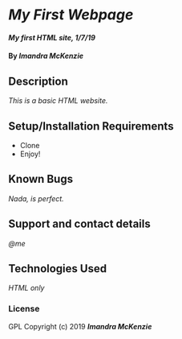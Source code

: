 # _My First Webpage_

#### _My first HTML site, 1/7/19_

#### By _**Imandra McKenzie**_

## Description

_This is a basic HTML website._

## Setup/Installation Requirements

* Clone
* Enjoy!

## Known Bugs

_Nada, is perfect._

## Support and contact details

_@me_

## Technologies Used

_HTML only_

### License

GPL Copyright (c) 2019 **_Imandra McKenzie_**
